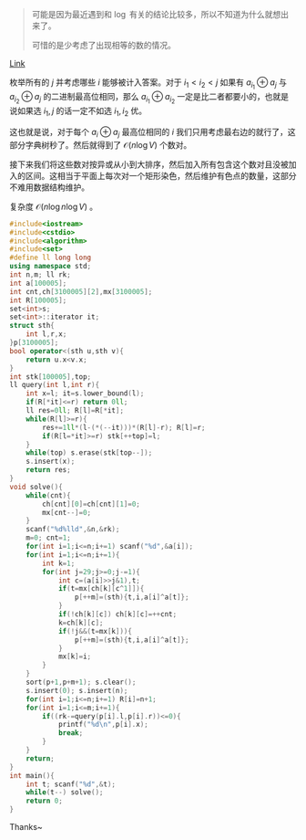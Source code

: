 > 可能是因为最近遇到和 $\log$ 有关的结论比较多，所以不知道为什么就想出来了。
>
> 可惜的是少考虑了出现相等的数的情况。

[Link](https://codeforces.com/contest/1983/problem/F)

枚举所有的 $j$ 并考虑哪些 $i$ 能够被计入答案。对于 $i_1<i_2<j$ 如果有 $a_{i_1}\oplus a_j$ 与 $a_{i_2}\oplus a_j$ 的二进制最高位相同，那么 $a_{i_1}\oplus a_{i_2}$ 一定是比二者都要小的，也就是说如果选 $i_1,j$ 的话一定不如选 $i_1,i_2$ 优。

这也就是说，对于每个 $a_i\oplus a_j$ 最高位相同的 $i$ 我们只用考虑最右边的就行了，这部分字典树秒了。然后就得到了 $\mathcal O(n\log V)$ 个数对。

接下来我们将这些数对按异或从小到大排序，然后加入所有包含这个数对且没被加入的区间。这相当于平面上每次对一个矩形染色，然后维护有色点的数量，这部分不难用数据结构维护。

复杂度 $\mathcal O(n\log n\log V)$ 。

```cpp
#include<iostream>
#include<cstdio>
#include<algorithm>
#include<set>
#define ll long long
using namespace std;
int n,m; ll rk;
int a[100005];
int cnt,ch[3100005][2],mx[3100005];
int R[100005];
set<int>s;
set<int>::iterator it;
struct sth{
	int l,r,x;
}p[3100005];
bool operator<(sth u,sth v){
	return u.x<v.x;
}
int stk[100005],top;
ll query(int l,int r){
	int x=l; it=s.lower_bound(l);
	if(R[*it]<=r) return 0ll;
	ll res=0ll; R[l]=R[*it];
	while(R[l]>=r){
		res+=1ll*(l-(*(--it)))*(R[l]-r); R[l]=r;
		if(R[l=*it]>=r) stk[++top]=l;
	}
	while(top) s.erase(stk[top--]);
	s.insert(x);
	return res;
}
void solve(){
	while(cnt){
		ch[cnt][0]=ch[cnt][1]=0;
		mx[cnt--]=0;
	}
	scanf("%d%lld",&n,&rk);
	m=0; cnt=1;
	for(int i=1;i<=n;i+=1) scanf("%d",&a[i]);
	for(int i=1;i<=n;i+=1){
		int k=1;
		for(int j=29;j>=0;j-=1){
			int c=(a[i]>>j&1),t;
			if(t=mx[ch[k][c^1]]){
				p[++m]=(sth){t,i,a[i]^a[t]};
			}
			if(!ch[k][c]) ch[k][c]=++cnt;
			k=ch[k][c];
			if(!j&&(t=mx[k])){
				p[++m]=(sth){t,i,a[i]^a[t]};
			}
			mx[k]=i;
		}
	}
	sort(p+1,p+m+1); s.clear();
	s.insert(0); s.insert(n);
	for(int i=1;i<=n;i+=1) R[i]=n+1;
	for(int i=1;i<=m;i+=1){
		if((rk-=query(p[i].l,p[i].r))<=0){
			printf("%d\n",p[i].x);
			break;
		}
	}
	return;
}
int main(){
	int t; scanf("%d",&t);
	while(t--) solve();
	return 0;
}
```

Thanks~